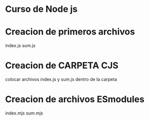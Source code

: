 # Curso de Node js

# Creacion de primeros archivos

index.js
sum.js

# Creacion de CARPETA CJS

colocar archivos index.js y sum.js dentro de la carpeta

# Creacion de archivos ESmodules

index.mjs
sum.mjs